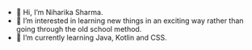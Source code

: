 - 👋 Hi, I’m Niharika Sharma.
- 👀 I’m interested in learning new things in an exciting way rather than going through the old school method.
- 🌱 I’m currently learning Java, Kotlin and CSS.


<!---
Niharikaa0909/Niharikaa0909 is a ✨ special ✨ repository because its `README.md` (this file) appears on your GitHub profile.
You can click the Preview link to take a look at your changes.
--->

